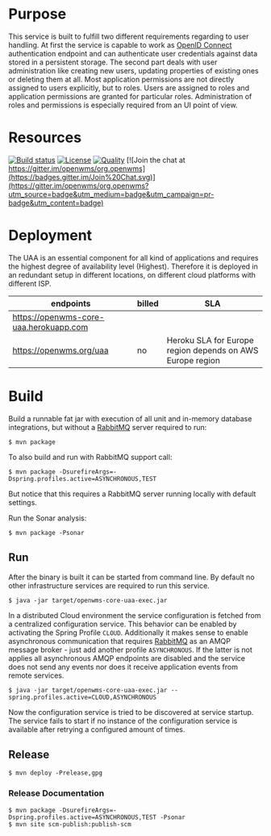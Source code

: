 # Purpose
This service is built to fulfill two different requirements regarding to user handling.
At first the service is capable to work as [OpenID Connect](http://openid.net/connect) authentication endpoint and can
authenticate user credentials against data stored in a persistent storage.
The second part deals with user administration like creating new users, updating properties 
of existing ones or deleting them at all. Most application permissions are not directly 
assigned to users explicitly, but to roles. Users are assigned to roles and application
permissions are granted for particular roles. Administration of roles and permissions
is especially required from an UI point of view.

# Resources

[![Build status](https://travis-ci.com/openwms/org.openwms.core.uaa.svg?branch=master)](https://travis-ci.com/openwms/org.openwms.core.uaa)
[![License](https://img.shields.io/badge/License-Apache%202.0-blue.svg)](LICENSE)
[![Quality](https://sonarcloud.io/api/project_badges/measure?project=org.openwms:org.openwms.core.uaa&metric=alert_status)](https://sonarcloud.io/dashboard?id=org.openwms:org.openwms.core.uaa)
[![Join the chat at https://gitter.im/openwms/org.openwms](https://badges.gitter.im/Join%20Chat.svg)](https://gitter.im/openwms/org.openwms?utm_source=badge&utm_medium=badge&utm_campaign=pr-badge&utm_content=badge)

# Deployment

The UAA is an essential component for all kind of applications and requires the highest
degree of availability level (Highest). Therefore it is deployed in an redundant setup
in different locations, on different cloud platforms with different ISP.

| endpoints | billed | SLA |
| --------- | ------ | --- |
| https://openwms-core-uaa.herokuapp.com 
  https://openwms.org/uaa | no | Heroku SLA for Europe region depends on AWS Europe region |

# Build

Build a runnable fat jar with execution of all unit and in-memory database integrations, but without a [RabbitMQ](https://www.rabbitmq.com)
server required to run: 

```
$ mvn package
```

To also build and run with RabbitMQ support call:

```
$ mvn package -DsurefireArgs=-Dspring.profiles.active=ASYNCHRONOUS,TEST
```

But notice that this requires a RabbitMQ server running locally with default settings.

Run the Sonar analysis:

```
$ mvn package -Psonar
```

## Run

After the binary is built it can be started from command line. By default no other infrastructure services are required to run this service.

```
$ java -jar target/openwms-core-uaa-exec.jar
```

In a distributed Cloud environment the service configuration is fetched from a centralized configuration service. This behavior can be 
enabled by activating the Spring Profile `CLOUD`. Additionally it makes sense to enable asynchronous communication that requires [RabbitMQ](https://www.rabbitmq.com)
as an AMQP message broker - just add another profile `ASYNCHRONOUS`. If the latter is not applies all asynchronous AMQP endpoints are 
disabled and the service does not send any events nor does it receive application events from remote services.

```
$ java -jar target/openwms-core-uaa-exec.jar --spring.profiles.active=CLOUD,ASYNCHRONOUS
```

Now the configuration service is tried to be discovered at service startup. The service fails to start if no instance of the configuration
service is available after retrying a configured amount of times.

## Release

```
$ mvn deploy -Prelease,gpg
```

### Release Documentation

```
$ mvn package -DsurefireArgs=-Dspring.profiles.active=ASYNCHRONOUS,TEST -Psonar
$ mvn site scm-publish:publish-scm
```
